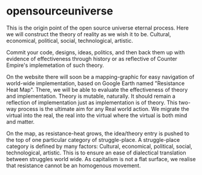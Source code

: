 # opensourceuniverse
This is the origin point of the open source universe eternal process. Here we will construct the theory of reality as we wish it to be. Cultural, economical, political, social, technological, artistic. 

Commit your code, designs, ideas, politics, and then back them up with evidence of effectiveness through history or as reflective
of Counter Empire's implemetation of such theory.  

On the website there will soon be a mapping-graphic for easy navigation of world-wide implementation, based on Google Earth
named "Resistance Heat Map". There, we will be able to evaluate the effectiveness of theory and implementation. 
Theory is mutable, naturally. It should remain a reflection of implementation just as implementation is of theory. 
This two-way process is the ultimate aim for any Real world action. We migrate the virtual into the real, the real 
into the virtual where the virtual is both mind and matter. 

On the map, as resistance-heat grows, the idea/theory entry is pushed to the top of one particular category of struggle-place. 
A struggle-place category is defined by many factors: Cultural, economical, political, social, technological, artistic.
This is to ensure an ease of dialectical translation between struggles world wide. As capitalism is not a flat surface,
we realise that resistance cannot be an homogenous movement. 


